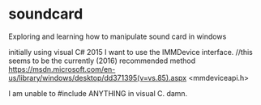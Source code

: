 # soundcard
Exploring and learning how to manipulate sound card in windows

initially using visual C# 2015
I want to use the IMMDevice interface.  //this seems to be the currently (2016) recommended method
https://msdn.microsoft.com/en-us/library/windows/desktop/dd371395(v=vs.85).aspx
<mmdeviceapi.h>

I am unable to #include ANYTHING in visual C.  damn.
